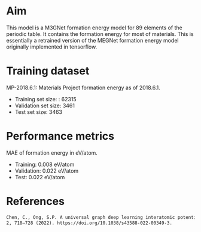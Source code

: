 # Aim

This model is a M3GNet formation energy model for 89 elements of the periodic table. It contains the formation
energy for most of materials. This is essentially a retrained version of the MEGNet formation energy model
originally implemented in tensorflow.

# Training dataset

MP-2018.6.1: Materials Project formation energy as of 2018.6.1.
- Training set size: : 62315
- Validation set size: 3461
- Test set size: 3463

# Performance metrics

MAE of formation energy in eV/atom.
- Training: 0.008 eV/atom
- Validation: 0.022 eV/atom
- Test: 0.022 eV/atom

# References

```txt
Chen, C., Ong, S.P. A universal graph deep learning interatomic potential for the periodic table. Nat Comput Sci,
2, 718–728 (2022). https://doi.org/10.1038/s43588-022-00349-3.
```
